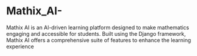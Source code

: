 # Mathix_AI-
Mathix AI is an AI-driven learning platform designed to make mathematics engaging and accessible for students. Built using the Django framework, Mathix AI offers a comprehensive suite of features to enhance the learning experience
